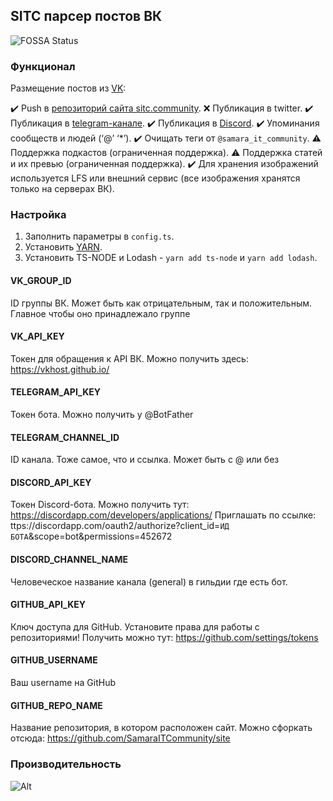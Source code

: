 ## SITC парсер постов ВК

![FOSSA Status](https://app.fossa.com/api/projects/git%2Bgithub.com%2Ffax1ty%2Fsitc-vk-parser.svg?type=large)

### Функционал
Размещение постов из [VK](https://vk.com/samara_it_community):

✔️ Push в [репозиторий сайта sitc.community](https://github.com/SamaraITCommunity/site).
❌ Публикация в twitter.
✔️ Публикация в [telegram-канале](t.me/Samara_IT_Community).
✔️ Публикация в [Discord](https://discord.gg/Vtnrgym).
✔️ Упоминания сообществ и людей (‘@’ ‘*’).
✔️ Очищать теги от `@samara_it_community`.
⚠️ Поддержка подкастов (ограниченная поддержка).
⚠️ Поддержка статей и их превью (ограниченная поддержка).
✔️ Для хранения изображений используется LFS или внешний сервис (все изображения хранятся только на серверах ВК).

### Настройка

1. Заполнить параметры в `config.ts`.
1. Установить [YARN](https://yarnpkg.com/getting-started/install/).
1. Установить TS-NODE и Lodash - `yarn add ts-node` и `yarn add lodash`.

#### VK_GROUP_ID
ID группы ВК. Может быть как отрицательным, так и положительным. Главное чтобы оно принадлежало группе
#### VK_API_KEY
Токен для обращения к API ВК. Можно получить здесь: https://vkhost.github.io/
#### TELEGRAM_API_KEY
Токен бота. Можно получить у @BotFather
#### TELEGRAM_CHANNEL_ID
ID канала. Тоже самое, что и ссылка. Может быть с @ или без
#### DISCORD_API_KEY
Токен Discord-бота. Можно получить тут: https://discordapp.com/developers/applications/
Приглашать по ссылке: ttps://discordapp.com/oauth2/authorize?client_id=`ИД БОТА`&scope=bot&permissions=452672
#### DISCORD_CHANNEL_NAME
Человеческое название канала (general) в гильдии где есть бот.
#### GITHUB_API_KEY
Ключ доступа для GitHub. Установите права для работы с репозиториями! Получить можно тут: https://github.com/settings/tokens
#### GITHUB_USERNAME
Ваш username на GitHub
#### GITHUB_REPO_NAME
Название репозитория, в котором расположен сайт. Можно сфоркать отсюда: https://github.com/SamaraITCommunity/site

### Производительность
![Alt](https://i.imgur.com/JQ9sDTn.png)
